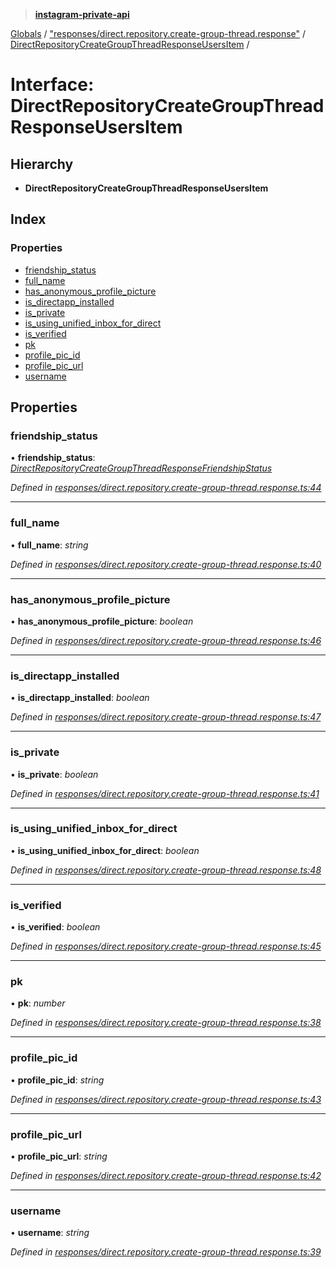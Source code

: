 > **[instagram-private-api](../README.md)**

[Globals](../README.md) / ["responses/direct.repository.create-group-thread.response"](../modules/_responses_direct_repository_create_group_thread_response_.md) / [DirectRepositoryCreateGroupThreadResponseUsersItem](_responses_direct_repository_create_group_thread_response_.directrepositorycreategroupthreadresponseusersitem.md) /

# Interface: DirectRepositoryCreateGroupThreadResponseUsersItem

## Hierarchy

* **DirectRepositoryCreateGroupThreadResponseUsersItem**

## Index

### Properties

* [friendship_status](_responses_direct_repository_create_group_thread_response_.directrepositorycreategroupthreadresponseusersitem.md#friendship_status)
* [full_name](_responses_direct_repository_create_group_thread_response_.directrepositorycreategroupthreadresponseusersitem.md#full_name)
* [has_anonymous_profile_picture](_responses_direct_repository_create_group_thread_response_.directrepositorycreategroupthreadresponseusersitem.md#has_anonymous_profile_picture)
* [is_directapp_installed](_responses_direct_repository_create_group_thread_response_.directrepositorycreategroupthreadresponseusersitem.md#is_directapp_installed)
* [is_private](_responses_direct_repository_create_group_thread_response_.directrepositorycreategroupthreadresponseusersitem.md#is_private)
* [is_using_unified_inbox_for_direct](_responses_direct_repository_create_group_thread_response_.directrepositorycreategroupthreadresponseusersitem.md#is_using_unified_inbox_for_direct)
* [is_verified](_responses_direct_repository_create_group_thread_response_.directrepositorycreategroupthreadresponseusersitem.md#is_verified)
* [pk](_responses_direct_repository_create_group_thread_response_.directrepositorycreategroupthreadresponseusersitem.md#pk)
* [profile_pic_id](_responses_direct_repository_create_group_thread_response_.directrepositorycreategroupthreadresponseusersitem.md#profile_pic_id)
* [profile_pic_url](_responses_direct_repository_create_group_thread_response_.directrepositorycreategroupthreadresponseusersitem.md#profile_pic_url)
* [username](_responses_direct_repository_create_group_thread_response_.directrepositorycreategroupthreadresponseusersitem.md#username)

## Properties

###  friendship_status

• **friendship_status**: *[DirectRepositoryCreateGroupThreadResponseFriendshipStatus](_responses_direct_repository_create_group_thread_response_.directrepositorycreategroupthreadresponsefriendshipstatus.md)*

*Defined in [responses/direct.repository.create-group-thread.response.ts:44](https://github.com/dilame/instagram-private-api/blob/e9c516c/src/responses/direct.repository.create-group-thread.response.ts#L44)*

___

###  full_name

• **full_name**: *string*

*Defined in [responses/direct.repository.create-group-thread.response.ts:40](https://github.com/dilame/instagram-private-api/blob/e9c516c/src/responses/direct.repository.create-group-thread.response.ts#L40)*

___

###  has_anonymous_profile_picture

• **has_anonymous_profile_picture**: *boolean*

*Defined in [responses/direct.repository.create-group-thread.response.ts:46](https://github.com/dilame/instagram-private-api/blob/e9c516c/src/responses/direct.repository.create-group-thread.response.ts#L46)*

___

###  is_directapp_installed

• **is_directapp_installed**: *boolean*

*Defined in [responses/direct.repository.create-group-thread.response.ts:47](https://github.com/dilame/instagram-private-api/blob/e9c516c/src/responses/direct.repository.create-group-thread.response.ts#L47)*

___

###  is_private

• **is_private**: *boolean*

*Defined in [responses/direct.repository.create-group-thread.response.ts:41](https://github.com/dilame/instagram-private-api/blob/e9c516c/src/responses/direct.repository.create-group-thread.response.ts#L41)*

___

###  is_using_unified_inbox_for_direct

• **is_using_unified_inbox_for_direct**: *boolean*

*Defined in [responses/direct.repository.create-group-thread.response.ts:48](https://github.com/dilame/instagram-private-api/blob/e9c516c/src/responses/direct.repository.create-group-thread.response.ts#L48)*

___

###  is_verified

• **is_verified**: *boolean*

*Defined in [responses/direct.repository.create-group-thread.response.ts:45](https://github.com/dilame/instagram-private-api/blob/e9c516c/src/responses/direct.repository.create-group-thread.response.ts#L45)*

___

###  pk

• **pk**: *number*

*Defined in [responses/direct.repository.create-group-thread.response.ts:38](https://github.com/dilame/instagram-private-api/blob/e9c516c/src/responses/direct.repository.create-group-thread.response.ts#L38)*

___

###  profile_pic_id

• **profile_pic_id**: *string*

*Defined in [responses/direct.repository.create-group-thread.response.ts:43](https://github.com/dilame/instagram-private-api/blob/e9c516c/src/responses/direct.repository.create-group-thread.response.ts#L43)*

___

###  profile_pic_url

• **profile_pic_url**: *string*

*Defined in [responses/direct.repository.create-group-thread.response.ts:42](https://github.com/dilame/instagram-private-api/blob/e9c516c/src/responses/direct.repository.create-group-thread.response.ts#L42)*

___

###  username

• **username**: *string*

*Defined in [responses/direct.repository.create-group-thread.response.ts:39](https://github.com/dilame/instagram-private-api/blob/e9c516c/src/responses/direct.repository.create-group-thread.response.ts#L39)*